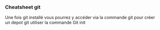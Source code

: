 ### Cheatsheet git

Une fois git installé vous pourrez y accéder via la commande git
pour créer un depot git utiliser la commande Git init